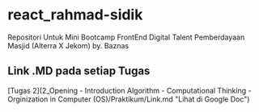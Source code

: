 # react_rahmad-sidik
Repositori Untuk Mini Bootcamp FrontEnd Digital Talent Pemberdayaan Masjid (Alterra X Jekom) by. Baznas

## Link .MD pada setiap Tugas
[Tugas 2](2_Opening - Introduction Algorithm - Computational Thinking - Orginization in Computer (OS)/Praktikum/Link.md "Lihat di Google Doc")

